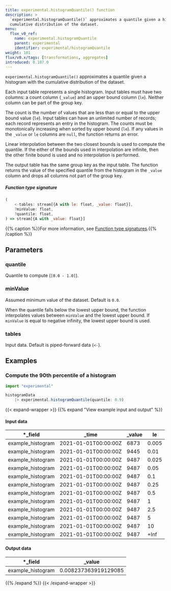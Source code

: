 ```yaml
---
title: experimental.histogramQuantile() function
description: >
  `experimental.histogramQuantile()` approximates a quantile given a histogram with the
  cumulative distribution of the dataset.
menu:
  flux_v0_ref:
    name: experimental.histogramQuantile
    parent: experimental
    identifier: experimental/histogramQuantile
weight: 101
flux/v0.x/tags: [transformations, aggregates]
introduced: 0.107.0
---
```


<!------------------------------------------------------------------------------

IMPORTANT: This page was generated from comments in the Flux source code. Any
edits made directly to this page will be overwritten the next time the
documentation is generated. 

To make updates to this documentation, update the function comments above the
function definition in the Flux source code:

https://github.com/influxdata/flux/blob/master/stdlib/experimental/experimental.flux#L750-L754

Contributing to Flux: https://github.com/influxdata/flux#contributing
Fluxdoc syntax: https://github.com/influxdata/flux/blob/master/docs/fluxdoc.md

------------------------------------------------------------------------------->

`experimental.histogramQuantile()` approximates a quantile given a histogram with the
cumulative distribution of the dataset.

Each input table represents a single histogram.
Input tables must have two columns: a count column (`_value`) and an upper bound
column (`le`). Neither column can be part of the group key.

The count is the number of values that are less than or equal to the upper bound value (`le`).
Input tables can have an unlimited number of records; each record represents an entry in the histogram.
The counts must be monotonically increasing when sorted by upper bound (`le`).
If any values in the `_value` or `le` columns are `null`, the function returns an error.

Linear interpolation between the two closest bounds is used to compute the quantile.
If the either of the bounds used in interpolation are infinite,
then the other finite bound is used and no interpolation is performed.

The output table has the same group key as the input table.
The function returns the value of the specified quantile from the histogram in the
`_value` column and drops all columns not part of the group key.

##### Function type signature

```js
(
    <-tables: stream[{A with le: float, _value: float}],
    ?minValue: float,
    ?quantile: float,
) => stream[{A with _value: float}]
```

{{% caption %}}For more information, see [Function type signatures](/flux/v0/function-type-signatures/).{{% /caption %}}

## Parameters

### quantile

Quantile to compute (`[0.0 - 1.0]`).



### minValue

Assumed minimum value of the dataset. Default is `0.0`.

When the quantile falls below the lowest upper bound, the function
interpolates values between `minValue` and the lowest upper bound.
If `minValue` is equal to negative infinity, the lowest upper bound is used.

### tables

Input data. Default is piped-forward data (`<-`).




## Examples

### Compute the 90th percentile of a histogram

```js
import "experimental"

histogramData
    |> experimental.histogramQuantile(quantile: 0.9)

```

{{< expand-wrapper >}}
{{% expand "View example input and output" %}}

#### Input data

| *_field           | _time                | _value  | le    |
| ----------------- | -------------------- | ------- | ----- |
| example_histogram | 2021-01-01T00:00:00Z | 6873    | 0.005 |
| example_histogram | 2021-01-01T00:00:00Z | 9445    | 0.01  |
| example_histogram | 2021-01-01T00:00:00Z | 9487    | 0.025 |
| example_histogram | 2021-01-01T00:00:00Z | 9487    | 0.05  |
| example_histogram | 2021-01-01T00:00:00Z | 9487    | 0.1   |
| example_histogram | 2021-01-01T00:00:00Z | 9487    | 0.25  |
| example_histogram | 2021-01-01T00:00:00Z | 9487    | 0.5   |
| example_histogram | 2021-01-01T00:00:00Z | 9487    | 1     |
| example_histogram | 2021-01-01T00:00:00Z | 9487    | 2.5   |
| example_histogram | 2021-01-01T00:00:00Z | 9487    | 5     |
| example_histogram | 2021-01-01T00:00:00Z | 9487    | 10    |
| example_histogram | 2021-01-01T00:00:00Z | 9487    | +Inf  |


#### Output data

| *_field           | _value               |
| ----------------- | -------------------- |
| example_histogram | 0.008237363919129085 |

{{% /expand %}}
{{< /expand-wrapper >}}
